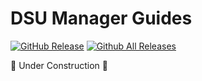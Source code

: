 # DSU Manager Guides

[![GitHub Release](https://img.shields.io/github/v/release/breeze2/dsu-manager-guides)]()
[![Github All Releases](https://img.shields.io/github/downloads/breeze2/dsu-manager-guides/total.svg)]()

🚧 Under Construction 🚧

